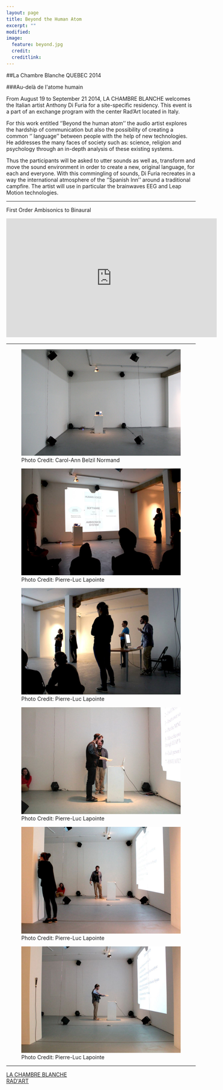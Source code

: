 ```yaml
---
layout: page
title: Beyond the Human Atom
excerpt: ""
modified: 
image:
  feature: beyond.jpg
  credit: 
  creditlink: 
---
```


##La Chambre Blanche QUEBEC 2014

###Au-delà de l'atome humain

From August 19 to September 21 2014, LA CHAMBRE BLANCHE welcomes the Italian artist Anthony Di Furia for a 
site-specific residency. This event is a part of an exchange program with the center Rad’Art located in Italy.

For this work entitled ‘’Beyond the human atom’’ the audio artist explores the hardship of communication but 
also the possibility of creating a common ‘’ language’’ between people with the help of new technologies. He 
addresses the many faces of society such as: science, religion and psychology through an in-depth analysis of 
these existing systems.

Thus the participants will be asked to utter sounds as well as, transform and move the sound environment in 
order to create a new, original language, for each and everyone. With this commingling of sounds, Di Furia 
recreates in a way the international atmosphere of the ‘’Spanish Inn’’ around a traditional campfire. The artist 
will use in particular the brainwaves EEG and Leap Motion technologies.

---


First Order Ambisonics to Binaural

<iframe width="560" height="315" src="https://www.youtube.com/embed/gyRjBroky0o" frameborder="0"> </iframe>




---

<figure>
	<img src="/images/la_chambre_blanche_6.jpg" alt="image">
<figcaption>Photo Credit: Carol-Ann Belzil Normand</figcaption>
</figure>

<figure>
	<img src="/images/la_chambre_blanche_4.jpg" alt="image">
<figcaption>Photo Credit: Pierre-Luc Lapointe</figcaption>
</figure>

<figure>
	<img src="/images/la_chambre_blanche_1.jpg" alt="image">
<figcaption>Photo Credit: Pierre-Luc Lapointe</figcaption>
</figure>

<figure>
	<img src="/images/la_chambre_blanche_2.jpg" alt="image">
<figcaption>Photo Credit: Pierre-Luc Lapointe</figcaption>
</figure>

<figure>
	<img src="/images/la_chambre_blanche_3.jpg" alt="image">
<figcaption>Photo Credit: Pierre-Luc Lapointe</figcaption>
</figure>

<figure>
	<img src="/images/la_chambre_blanche_5.jpg" alt="image">
<figcaption>Photo Credit: Pierre-Luc Lapointe</figcaption>
</figure>

---


<div markdown="0"><a href="http://www.chambreblanche.qc.ca/fr/" class="btn">LA CHAMBRE BLANCHE</a></div>

<div markdown="0"><a href="http://www.rad-art.org/rad_art/radart1.htm" class="btn">RAD'ART</a></div>




